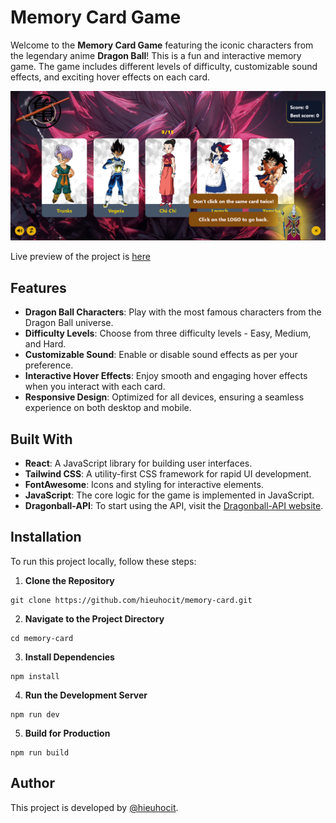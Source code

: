 # Memory Card Game

Welcome to the **Memory Card Game** featuring the iconic characters from the legendary anime **Dragon Ball**! This is a fun and interactive memory game. The game includes different levels of difficulty, customizable sound effects, and exciting hover effects on each card.

![Memory Card Game Screenshot](./src/assets/imgs/introduction.png)

Live preview of the project is [here](https://hieuhocit.github.io/memory-card/)

## Features

- **Dragon Ball Characters**: Play with the most famous characters from the Dragon Ball universe.
- **Difficulty Levels**: Choose from three difficulty levels - Easy, Medium, and Hard.
- **Customizable Sound**: Enable or disable sound effects as per your preference.
- **Interactive Hover Effects**: Enjoy smooth and engaging hover effects when you interact with each card.
- **Responsive Design**: Optimized for all devices, ensuring a seamless experience on both desktop and mobile.

## Built With

- **React**: A JavaScript library for building user interfaces.
- **Tailwind CSS**: A utility-first CSS framework for rapid UI development.
- **FontAwesome**: Icons and styling for interactive elements.
- **JavaScript**: The core logic for the game is implemented in JavaScript.
- **Dragonball-API**: To start using the API, visit the [Dragonball-API website](https://web.dragonball-api.com/).

## Installation

To run this project locally, follow these steps:

1. **Clone the Repository**

```
git clone https://github.com/hieuhocit/memory-card.git
```

2. **Navigate to the Project Directory**

```
cd memory-card
```

3. **Install Dependencies**

```
npm install
```

4. **Run the Development Server**

```
npm run dev
```

5. **Build for Production**

```
npm run build
```

## Author

This project is developed by [@hieuhocit](https://github.com/hieuhocit).
